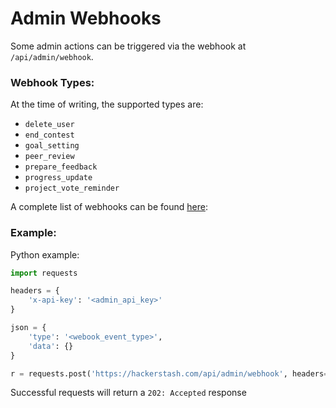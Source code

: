 # Admin Webhooks

Some admin actions can be triggered via the webhook at `/api/admin/webhook`.

### Webhook Types:
At the time of writing, the supported types are:
- `delete_user`
- `end_contest`
- `goal_setting`
- `peer_review`
- `prepare_feedback`
- `progress_update`
- `project_vote_reminder`

A complete list of webhooks can be found [here](https://github.com/hackerstash/hackerstash/blob/master/hackerstash/lib/webhooks/factory.py):

### Example:

Python example:
```python
import requests

headers = {
    'x-api-key': '<admin_api_key>'
}

json = {
    'type': '<webook_event_type>',
    'data': {}
}

r = requests.post('https://hackerstash.com/api/admin/webhook', headers=headers, json=json)
```

Successful requests will return a `202: Accepted` response 